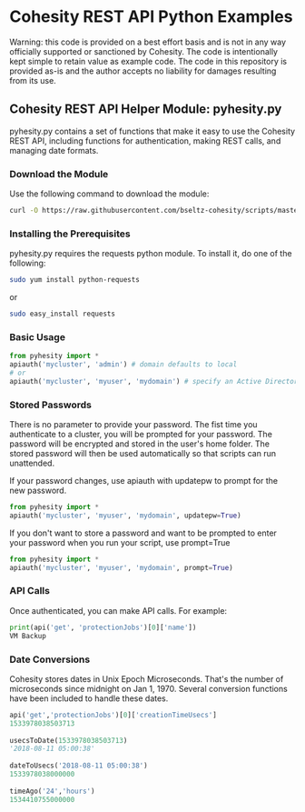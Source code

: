# Cohesity REST API Python Examples

Warning: this code is provided on a best effort basis and is not in any way officially supported or sanctioned by Cohesity. The code is intentionally kept simple to retain value as example code. The code in this repository is provided as-is and the author accepts no liability for damages resulting from its use.

## Cohesity REST API Helper Module: pyhesity.py

pyhesity.py contains a set of functions that make it easy to use the Cohesity REST API, including functions for authentication, making REST calls, and managing date formats.

### Download the Module

Use the following command to download the module:

```bash
curl -O https://raw.githubusercontent.com/bseltz-cohesity/scripts/master/python/pyhesity.py
```

### Installing the Prerequisites

pyhesity.py requires the requests python module. To install it, do one of the following:

```bash
sudo yum install python-requests
```

or

```bash
sudo easy_install requests
```

### Basic Usage

```python
from pyhesity import *
apiauth('mycluster', 'admin') # domain defaults to local
# or
apiauth('mycluster', 'myuser', 'mydomain') # specify an Active Directory domain
```

### Stored Passwords

There is no parameter to provide your password. The fist time you authenticate to a cluster, you will be prompted for your password. The password will be encrypted and stored in the user's home folder. The stored password will then be used automatically so that scripts can run unattended.

If your password changes, use apiauth with updatepw to prompt for the new password.

```python
from pyhesity import *
apiauth('mycluster', 'myuser', 'mydomain', updatepw=True)
```

If you don't want to store a password and want to be prompted to enter your password when you run your script, use prompt=True

```python
from pyhesity import *
apiauth('mycluster', 'myuser', 'mydomain', prompt=True)
```

### API Calls

Once authenticated, you can make API calls. For example:

```python
print(api('get', 'protectionJobs')[0]['name'])
VM Backup
```

### Date Conversions

Cohesity stores dates in Unix Epoch Microseconds. That's the number of microseconds since midnight on Jan 1, 1970. Several conversion functions have been included to handle these dates.

```python
api('get','protectionJobs')[0]['creationTimeUsecs']
1533978038503713
  
usecsToDate(1533978038503713)
'2018-08-11 05:00:38'
  
dateToUsecs('2018-08-11 05:00:38')
1533978038000000
  
timeAgo('24','hours')
1534410755000000
```
